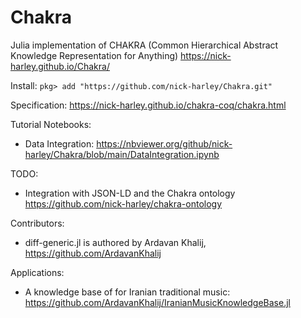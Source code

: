 # Chakra
Julia implementation of CHAKRA (Common Hierarchical Abstract Knowledge Representation for Anything) <https://nick-harley.github.io/Chakra/>

Install:
`pkg> add "https://github.com/nick-harley/Chakra.git"`

Specification: <https://nick-harley.github.io/chakra-coq/chakra.html>

Tutorial Notebooks:

- Data Integration: <https://nbviewer.org/github/nick-harley/Chakra/blob/main/DataIntegration.ipynb>

TODO:

- Integration with JSON-LD and the Chakra ontology <https://github.com/nick-harley/chakra-ontology>

Contributors:

- diff-generic.jl is authored by Ardavan Khalij, https://github.com/ArdavanKhalij

Applications: 

- A knowledge base of for Iranian traditional music: https://github.com/ArdavanKhalij/IranianMusicKnowledgeBase.jl
